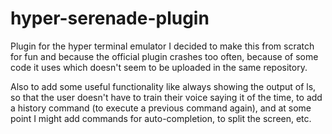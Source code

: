 # hyper-serenade-plugin
Plugin for the hyper terminal emulator 
I decided to make this from scratch for fun and because the official plugin crashes too often, because of some code it uses which doesn't seem to be uploaded in the same repository.

Also to add some useful functionality like always showing the output of ls, so that the user doesn't have to train their voice saying it of the time, to add a history command (to execute a previous command again), and at some point I might add commands for auto-completion, to split the screen, etc.
